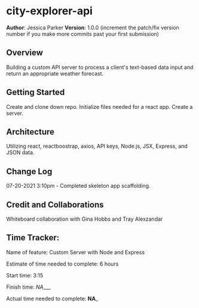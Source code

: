 # city-explorer-api

**Author**: Jessica Parker
**Version**: 1.0.0 (increment the patch/fix version number if you make more commits past your first submission)

## Overview
Building a custom API server to process a client's text-based data input and return an appropriate weather forecast.

## Getting Started
Create and clone down repo. Initialize files needed for a react app. Create a server.

## Architecture
Utilizing react, reactboostrap, axios, API keys, Node.js, JSX, Express, and JSON data.

## Change Log

07-20-2021 3:10pm - Completed skeleton app scaffolding.

## Credit and Collaborations

Whiteboard collaboration with Gina Hobbs and Tray Alexzandar

## Time Tracker:

Name of feature: Custom Server with Node and Express

Estimate of time needed to complete: 6 hours

Start time: 3:15

Finish time: _NA____

Actual time needed to complete: __NA___